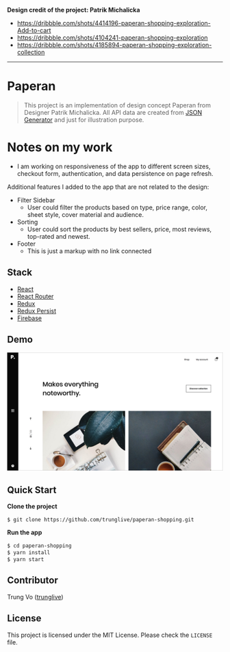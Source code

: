 **Design credit of the project: Patrik Michalicka**

* https://dribbble.com/shots/4414196-paperan-shopping-exploration-Add-to-cart
* https://dribbble.com/shots/4104241-paperan-shopping-exploration
* https://dribbble.com/shots/4185894-paperan-shopping-exploration-collection

---

# Paperan

> This project is an implementation of design concept Paperan from Designer Patrik Michalicka. All API data are created from [JSON Generator](https://next.json-generator.com/) and just for illustration purpose.

# Notes on my work

* I am working on responsiveness of the app to different screen sizes, checkout form, authentication, and data persistence on page refresh.

Additional features I added to the app that are not related to the design:

* Filter Sidebar
  * User could filter the products based on type, price range, color, sheet style, cover material and audience.
* Sorting
  * User could sort the products by best sellers, price, most reviews, top-rated and newest.
* Footer
  * This is just a markup with no link connected

## Stack

* [React](https://github.com/facebook/react)
* [React Router](https://github.com/ReactTraining/react-router)
* [Redux](https://github.com/reactjs/redux)
* [Redux Persist](https://github.com/rt2zz/redux-persist)
* [Firebase](https://firebase.google.com/)

## Demo

![paperan-demo](paperan-demo.png)

## Quick Start

**Clone the project**

```shell
$ git clone https://github.com/trunglive/paperan-shopping.git
```

**Run the app**

```shell
$ cd paperan-shopping
$ yarn install
$ yarn start
```

## Contributor

Trung Vo ([trunglive](https://github.com/trunglive))

## License

This project is licensed under the MIT License. Please check the `LICENSE` file.
